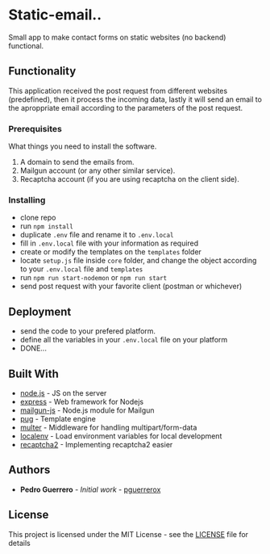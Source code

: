 # Static-email..

Small app to make contact forms on static websites (no backend) functional.

## Functionality

This application received the post request from different websites (predefined), then it process the incoming data, lastly it will send an email to the aproppriate email according to the parameters of the post request. 

### Prerequisites

What things you need to install the software.

1. A domain to send the emails from.
2. Mailgun account (or any other similar service).
3. Recaptcha account (if you are using recaptcha on the client side).

### Installing

- clone repo
- run `npm install`
- duplicate `.env` file and rename it to `.env.local`
- fill in `.env.local` file with your information as required
- create or modify the templates on the `templates` folder
- locate `setup.js` file inside `core` folder, and change the object according to your `.env.local` file and `templates`
- run `npm run start-nodemon` or `npm run start`
- send post request with your favorite client (postman or whichever)

## Deployment

- send the code to your prefered platform.
- define all the variables in your `.env.local` file on your platform
- DONE...

## Built With

* [node.js](https://nodejs.org/) - JS on the server
* [express](https://expressjs.com/) - Web framework for Nodejs
* [mailgun-js](https://github.com/highlycaffeinated/mailgun-js) - Node.js module for Mailgun
* [pug](https://github.com/pugjs/pug) - Template engine
* [multer](https://github.com/expressjs/multer) - Middleware for handling multipart/form-data
* [localenv](https://github.com/defunctzombie/localenv) - Load environment variables for local development
* [recaptcha2](https://github.com/fereidani/recaptcha2) - Implementing recaptcha2 easier

## Authors

* **Pedro Guerrero** - *Initial work* - [pguerrerox](https://github.com/pguerrerox)

## License

This project is licensed under the MIT License - see the [LICENSE](LICENSE) file for details
